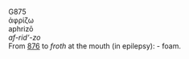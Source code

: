 G875  
ἀφρίζω  
aphrizō  
*af-rid‘-zo*  
From [876](g0876) to *froth* at the mouth (in epilepsy): - foam.  
